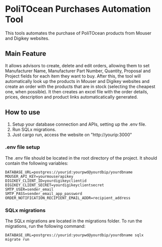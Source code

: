 # PoliTOcean Purchases Automation Tool
This tools automates the purchase of PoliTOcean products from Mouser and Digikey websites.
## Main Feature
It allows advisors to create, delete and edit orders, allowing them to set Manufacturer Name, Manufacturer Part Number, Quantity,
Proposal and Project fields for each item they want to buy. After this, the tool will automatically look up the products in Mouser and Digikey websites and create an order with the products that are in stock (selecting the cheapest one, when possible). It then creates an excel file with the order details, prices, description and product links automaticatically generated.
## How to use
1. Setup your database connection and APIs, setting up the .env file.
2. Run SQLx migrations.
3. Just cargo run, access the website on "http://yourip:3000"
### .env file setup
The .env file should be located in the root directory of the project. It should contain the following variables:
```
DATABASE_URL=postgres://yourid:yourpwd@yourdbip/yourdbname
MOUSER_API_KEY=yourmouserapikey
DIGIKEY_CLIENT_ID=yourdigikeyclientid
DIGIKEY_CLIENT_SECRET=yourdigikeyclientsecret
SMTP_USER=sender_email
SMTP_PASS=sender_email_app_password
ORDER_NOTIFICATION_RECIPIENT_EMAIL_ADDR=recipient_address
```
### SQLx migrations
The SQLx migrations are located in the migrations folder.
To run the migrations, run the following command:
```
DATABASE_URL=postgres://yourid:yourpwd@yourdbip/yourdbname sqlx migrate run
```